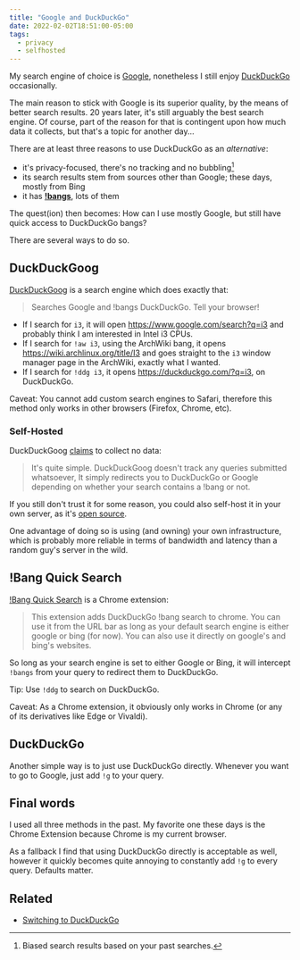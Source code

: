 ```yaml
---
title: "Google and DuckDuckGo"
date: 2022-02-02T18:51:00-05:00
tags:
  - privacy
  - selfhosted
---
```


My search engine of choice is [Google][google], nonetheless I still enjoy [DuckDuckGo][duckduckgo] occasionally.

The main reason to stick with Google is its superior quality, by the means of better search results. 20 years later, it's still arguably the best search engine. Of course, part of the reason for that is contingent upon how much data it collects, but that's a topic for another day...

There are at least three reasons to use DuckDuckGo as an _alternative_:

- it's privacy-focused, there's no tracking and no bubbling[^1]
- its search results stem from sources other than Google; these days, mostly from Bing
- it has [**!bangs**][bangs], lots of them

The quest(ion) then becomes: How can I use mostly Google, but still have quick access to DuckDuckGo bangs?


There are several ways to do so.

## DuckDuckGoog

[DuckDuckGoog][duckduckgoog] is a search engine which does exactly that:

> Searches Google and !bangs DuckDuckGo. Tell your browser!

- If I search for `i3`, it will open https://www.google.com/search?q=i3 and probably think I am interested in Intel i3 CPUs.
- If I search for `!aw i3`, using the ArchWiki bang, it opens https://wiki.archlinux.org/title/I3 and goes straight to the `i3` window manager page in the ArchWiki, exactly what I wanted.
- If I search for `!ddg i3`, it opens https://duckduckgo.com/?q=i3, on DuckDuckGo.

Caveat: You cannot add custom search engines to Safari, therefore this method only works in other browsers (Firefox, Chrome, etc).

### Self-Hosted

DuckDuckGoog [claims][duckduckgoog-privacy] to collect no data:

> It's quite simple. DuckDuckGoog doesn't track any queries submitted whatsoever, It simply redirects you to DuckDuckGo or Google depending on whether your search contains a !bang or not.

If you still don't trust it for some reason, you could also self-host it in your own server, as it's [open source][duckduckgoog-source].

One advantage of doing so is using (and owning) your own infrastructure, which is probably more reliable in terms of bandwidth and latency than a random guy's server in the wild.

## !Bang Quick Search

[!Bang Quick Search][bang-quick-search] is a Chrome extension:

> This extension adds DuckDuckGo !bang search to chrome. You can use it from the URL bar as long as your default search engine is either google or bing (for now). You can also use it directly on google's and bing's websites.

So long as your search engine is set to either Google or Bing, it will intercept `!bangs` from your query to redirect them to DuckDuckGo.

Tip: Use `!ddg` to search on DuckDuckGo.

Caveat: As a Chrome extension, it obviously only works in Chrome (or any of its derivatives like Edge or Vivaldi).

## DuckDuckGo

Another simple way is to just use DuckDuckGo directly. Whenever you want to go to Google, just add `!g` to your query.

## Final words

I used all three methods in the past. My favorite one these days is the Chrome Extension because Chrome is my current browser.

As a fallback I find that using DuckDuckGo directly is acceptable as well, however it quickly becomes quite annoying to constantly add `!g` to every query. Defaults matter.

## Related

- [Switching to DuckDuckGo](https://blog.meain.io/2019/switching-to-duckduckgo/)


[google]: https://google.com/
[duckduckgo]: https://duckduckgo.com/
[bangs]: https://duckduckgo.com/bang
[duckduckgoog]: https://www.duckduckgoog.com/
[duckduckgoog-source]: https://github.com/mikecrittenden/duckduckgoog
[duckduckgoog-privacy]: https://www.duckduckgoog.com/privacy
[bang-quick-search]: https://chrome.google.com/webstore/detail/bang-quick-search/kcopjlobikiakoacoadbnghpdcmngali

[^1]: Biased search results based on your past searches.
